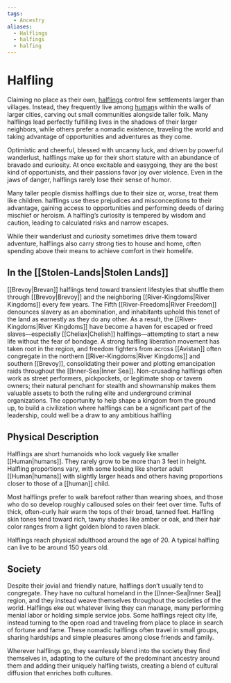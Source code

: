 ```yaml
---
tags:
  - Ancestry
aliases:
  - Halflings
  - halfings
  - halfing
---
```

# Halfling
Claiming no place as their own, [halflings](https://2e.aonprd.com/Ancestries.aspx?ID=5) control few settlements larger than villages. Instead, they frequently live among [human](Human.md)s within the walls of larger cities, carving out small communities alongside taller folk. Many halflings lead perfectly fulfilling lives in the shadows of their larger neighbors, while others prefer a nomadic existence, traveling the world and taking advantage of opportunities and adventures as they come.

Optimistic and cheerful, blessed with uncanny luck, and driven by powerful wanderlust, halflings make up for their short stature with an abundance of bravado and curiosity. At once excitable and easygoing, they are the best kind of opportunists, and their passions favor joy over violence. Even in the jaws of danger, halflings rarely lose their sense of humor.

Many taller people dismiss halflings due to their size or, worse, treat them like children. halflings use these prejudices and misconceptions to their advantage, gaining access to opportunities and performing deeds of daring mischief or heroism. A halfling’s curiosity is tempered by wisdom and caution, leading to calculated risks and narrow escapes.

While their wanderlust and curiosity sometimes drive them toward adventure, halflings also carry strong ties to house and home, often spending above their means to achieve comfort in their homelife.

## In the [[Stolen-Lands|Stolen Lands]]
[[Brevoy|Brevan]] halflings tend toward transient lifestyles that shuffle them through [[Brevoy|Brevoy]] and the neighboring [[River-Kingdoms|River Kingdoms]] every few years. The Fifth [[River-Freedoms|River Freedom]] denounces slavery as an abomination, and inhabitants uphold this tenet of the land as earnestly as they do any other. As a result, the [[River-Kingdoms|River Kingdoms]] have become a haven for escaped or freed slaves—especially [[Cheliax|Chelish]] halflings—attempting to start a new life without the fear of bondage. A strong halfling liberation movement has taken root in the region, and freedom fighters from across [[Avistan]] often congregate in the northern [[River-Kingdoms|River Kingdoms]] and southern [[Brevoy]], consolidating their power and plotting emancipation raids throughout the [[Inner-Sea|Inner Sea]]. Non-crusading halflings often work as street performers, pickpockets, or legitimate shop or tavern owners; their natural penchant for stealth and showmanship makes them valuable assets to both the ruling elite and underground criminal organizations. The opportunity to help shape a kingdom from the ground up, to build a civilization where halflings can be a significant part of the leadership, could well be a draw to any ambitious halfling
## Physical Description
Halflings are short humanoids who look vaguely like smaller [[Human|humans]]. They rarely grow to be more than 3 feet in height. Halfling proportions vary, with some looking like shorter adult [[Human|humans]] with slightly larger heads and others having proportions closer to those of a [[human]] child.

Most halflings prefer to walk barefoot rather than wearing shoes, and those who do so develop roughly calloused soles on their feet over time. Tufts of thick, often-curly hair warm the tops of their broad, tanned feet. Halfling skin tones tend toward rich, tawny shades like amber or oak, and their hair color ranges from a light golden blond to raven black.

Halflings reach physical adulthood around the age of 20. A typical halfling can live to be around 150 years old.
## Society
Despite their jovial and friendly nature, halflings don’t usually tend to congregate. They have no cultural homeland in the [[Inner-Sea|Inner Sea]] region, and they instead weave themselves throughout the societies of the world. Halflings eke out whatever living they can manage, many performing menial labor or holding simple service jobs. Some halflings reject city life, instead turning to the open road and traveling from place to place in search of fortune and fame. These nomadic halflings often travel in small groups, sharing hardships and simple pleasures among close friends and family.

Wherever halflings go, they seamlessly blend into the society they find themselves in, adapting to the culture of the predominant ancestry around them and adding their uniquely halfling twists, creating a blend of cultural diffusion that enriches both cultures.